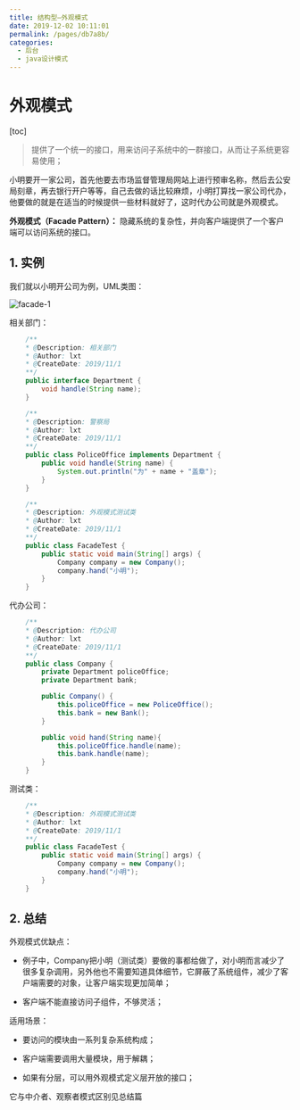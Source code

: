 ```yaml
---
title: 结构型—外观模式
date: 2019-12-02 10:11:01
permalink: /pages/db7a8b/
categories:
  - 后台
  - java设计模式
---
```

# 外观模式

[toc]

> 提供了一个统一的接口，用来访问子系统中的一群接口，从而让子系统更容易使用；

小明要开一家公司，首先他要去市场监督管理局网站上进行预审名称，然后去公安局刻章，再去银行开户等等，自己去做的话比较麻烦，小明打算找一家公司代办，他要做的就是在适当的时候提供一些材料就好了，这时代办公司就是外观模式。

**外观模式（Facade Pattern）：** 隐藏系统的复杂性，并向客户端提供了一个客户端可以访问系统的接口。

## 1. 实例

我们就以小明开公司为例，UML类图：

![facade-1](https://gitee.com/liuxingtian/markdow/raw/master/02.后台/01.java设计模式/images/facade/facade-1.png)

相关部门：

```java
    /**
    * @Description: 相关部门
    * @Author: lxt
    * @CreateDate: 2019/11/1
    **/
    public interface Department {
        void handle(String name);
    }

    /**
    * @Description: 警察局
    * @Author: lxt
    * @CreateDate: 2019/11/1
    **/
    public class PoliceOffice implements Department {
        public void handle(String name) {
            System.out.println("为" + name + "盖章");
        }
    }

    /**
    * @Description: 外观模式测试类
    * @Author: lxt
    * @CreateDate: 2019/11/1
    **/
    public class FacadeTest {
        public static void main(String[] args) {
            Company company = new Company();
            company.hand("小明");
        }
    }
```

代办公司：

```java
    /**
    * @Description: 代办公司
    * @Author: lxt
    * @CreateDate: 2019/11/1
    **/
    public class Company {
        private Department policeOffice;
        private Department bank;

        public Company() {
            this.policeOffice = new PoliceOffice();
            this.bank = new Bank();
        }

        public void hand(String name){
            this.policeOffice.handle(name);
            this.bank.handle(name);
        }
    }

```

测试类：

```java
    /**
    * @Description: 外观模式测试类
    * @Author: lxt
    * @CreateDate: 2019/11/1
    **/
    public class FacadeTest {
        public static void main(String[] args) {
            Company company = new Company();
            company.hand("小明");
        }
    }
```

## 2. 总结

外观模式优缺点：

- 例子中，Company把小明（测试类）要做的事都给做了，对小明而言减少了很多复杂调用，另外他也不需要知道具体细节，它屏蔽了系统组件，减少了客户端需要的对象，让客户端实现更加简单；

- 客户端不能直接访问子组件，不够灵活；

适用场景：

- 要访问的模块由一系列复杂系统构成；

- 客户端需要调用大量模块，用于解耦；

- 如果有分层，可以用外观模式定义层开放的接口；

它与中介者、观察者模式区别见总结篇
